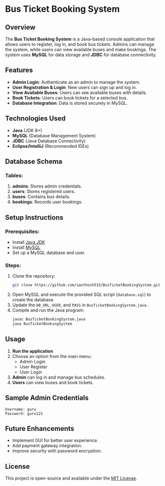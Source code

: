 # Bus Ticket Booking System

## Overview
The **Bus Ticket Booking System** is a Java-based console application that allows users to register, log in, and book bus tickets. Admins can manage the system, while users can view available buses and make bookings. The system uses **MySQL** for data storage and **JDBC** for database connectivity.

## Features
- **Admin Login**: Authenticate as an admin to manage the system.
- **User Registration & Login**: New users can sign up and log in.
- **View Available Buses**: Users can see available buses with details.
- **Book Tickets**: Users can book tickets for a selected bus.
- **Database Integration**: Data is stored securely in MySQL.

## Technologies Used
- **Java** (JDK 8+)
- **MySQL** (Database Management System)
- **JDBC** (Java Database Connectivity)
- **Eclipse/IntelliJ** (Recommended IDEs)

## Database Schema
### Tables:
1. **admins**: Stores admin credentials.
2. **users**: Stores registered users.
3. **buses**: Contains bus details.
4. **bookings**: Records user bookings.

## Setup Instructions
### Prerequisites:
- Install [Java JDK](https://www.oracle.com/java/technologies/javase-downloads.html)
- Install [MySQL](https://dev.mysql.com/downloads/)
- Set up a MySQL database and user.

### Steps:
1. Clone the repository:
   ```sh
   git clone https://github.com/santhosh533/BusTicketBookingSystem.git
   ```
2. Open MySQL and execute the provided SQL script (`database.sql`) to create the database.
3. Update the `DB_URL`, `USER`, and `PASS` in `BusTicketBookingSystem.java`.
4. Compile and run the Java program:
   ```sh
   javac BusTicketBookingSystem.java
   java BusTicketBookingSystem
   ```

## Usage
1. **Run the application**
2. Choose an option from the main menu:
   - Admin Login
   - User Register
   - User Login
3. **Admin** can log in and manage bus schedules.
4. **Users** can view buses and book tickets.

## Sample Admin Credentials
```
Username: guru
Password: guru123
```

## Future Enhancements
- Implement GUI for better user experience.
- Add payment gateway integration.
- Improve security with password encryption.

## License
This project is open-source and available under the [MIT License](LICENSE).


